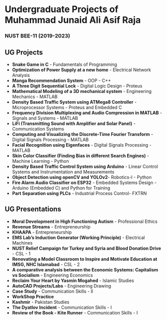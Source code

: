 # Undergraduate Projects of Muhammad Junaid Ali Asif Raja
### NUST BEE-11 (2019-2023)

## UG Projects

- **Snake Game in C** - Fundamentals of Programming
- **Optimization of Power Supply at a new home** - Electrical Network Analysis
- **Manga Recommendation System** - OOP - C++
- **A Three Digit Sequential Lock** - Digital Logic Design - Proteus
- **Mathematical Modeling of a 3D mechanical system** - Engineering Mechanics - MATLAB
- **Density Based Traffic System using ATMega8 Controller** - Microprocessor Systems - Proteus and Embedded C
- **Frequency Division Multiplexing and Audio Compression in MATLAB** - Signals and Systems - MATLAB
- **LiFi (Transmitting Sound with Amplifier and Solar Panel)** - Communication Systems
- **Computing and Visualizing the Discrete-Time Fourier Transform** - Digital Signals Processing - MATLAB
- **Facial Recognition using Eigenfaces** - Digital Signals Processing - MATLAB
- **Skin Color Classifier (Finding Bias in different Search Engines)** - Machine Learning - Python
- **Density Based Traffic Control System using Arduino** - Linear Control Systems and Instrumentation and Measurements
- **Object Detection using openCV and YOLOv2**- Robotics-I - Python
- **Fire Alarm Audio Classifier on ESP32** - Embedded Systems Design - Arduino (Embedded C) and Python for Training
- **Part Separation using PLCs** - Industrial Process Control- FXTRN

## UG Presentations

- **Moral Development in High Functioning Autism** - Professional Ethics
- **Revenue Streams** - Entrepreneurship
- **KHAAPA** - Entrepreneurship
- **EMS Lab’s Induction Generator (Working Principle)** - Electrical Machines
- **NUST Relief Campaign for Turkey and Syria and Blood Donation Drive** - CSL - 1
- **Renovating a Model Classroom to Inspire and Motivate Education at IMSG, NHC Islamabad** - CSL - 2
- **A comparative analysis between the Economic Systems: Capitalism vs Socialism** - Engineering Economics
- **Reclaim Your Heart by Yasmin Mogahed** - Islamic Studies
- **AutoCAD Projects/Labs** - Engineering Drawing
- **Case Study** - Communication Skills - II
- **WorkShop Practice**
- **Kashmir** - Pakistan Studies
- **The Dyatlov Incident** - Communication Skills - I
- **Review of the Book - Kite Runner** - Communication Skills - I
